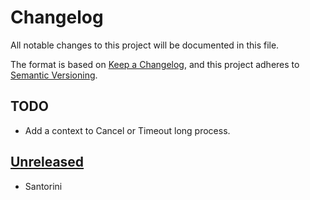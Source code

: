 # Changelog
All notable changes to this project will be documented in this file.

The format is based on [Keep a Changelog](https://keepachangelog.com/en/1.0.0/),
and this project adheres to [Semantic Versioning](https://semver.org/spec/v2.0.0.html).

## TODO
- Add a context to Cancel or Timeout long process.

## [Unreleased]
- Santorini

[Unreleased]: https://github.com/rangzen/carbonplayer/compare/v0.0.1...HEAD
